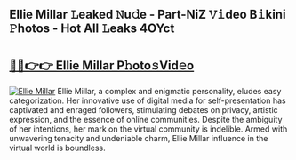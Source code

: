 ## Ellie Millar 𝙻eaked 𝙽u𝚍e - Part-NiZ 𝚅𝚒deo B𝚒kini 𝙿hotos - Hot All 𝙻eaks 4OYct

# <h2><a href="http://ld0bvwc.urlbe.top/?page=Ellie+Millar">🔗🔗👉👉 Ellie Millar P𝚑oto𝚜Vid𝚎o</a></h2>

[![Ellie Millar](https://i.imgur.com/eBuTRDB.gif)](http://ld0bvwc.urlbe.top/?page=Ellie+Millar)
Ellie Millar, a complex and enigmatic personality, eludes easy categorization. Her innovative use of digital media for self-presentation has captivated and enraged followers, stimulating debates on privacy, artistic expression, and the essence of online communities. Despite the ambiguity of her intentions, her mark on the virtual community is indelible. Armed with unwavering tenacity and undeniable charm, Ellie Millar influence in the virtual world is boundless.
